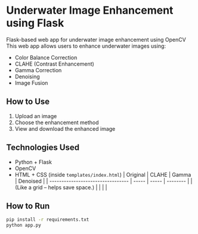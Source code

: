 # Underwater Image Enhancement using Flask
Flask-based web app for underwater image enhancement using OpenCV
This web app allows users to enhance underwater images using:
- Color Balance Correction
- CLAHE (Contrast Enhancement)
- Gamma Correction
- Denoising
- Image Fusion

## How to Use
1. Upload an image
2. Choose the enhancement method
3. View and download the enhanced image

## Technologies Used
- Python + Flask
- OpenCV
- HTML + CSS (inside `templates/index.html`)
  | Original                          | CLAHE | Gamma | Denoised |
| --------------------------------- | ----- | ----- | -------- |
| (Like a grid – helps save space.) |       |       |          |


## How to Run
```bash
pip install -r requirements.txt
python app.py
